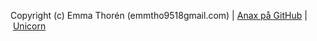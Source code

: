 Copyright (c) Emma Thorén (emmtho9518gmail.com) | <a href='https://github.com/mosbth/Anax-base'>Anax på GitHub</a> | <a href='http://validator.w3.org/unicorn/check?ucn_uri=referer&amp;ucn_task=conformance'>Unicorn</a>